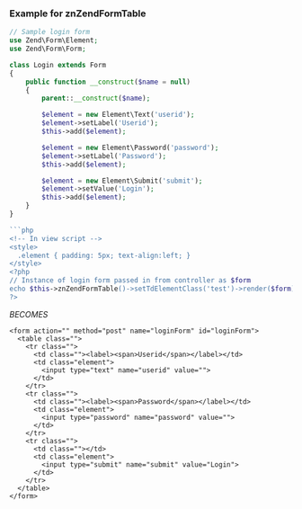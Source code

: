 ### Example for znZendFormTable

```php
// Sample login form
use Zend\Form\Element;
use Zend\Form\Form;

class Login extends Form
{
    public function __construct($name = null)
    {
        parent::__construct($name);

        $element = new Element\Text('userid');
        $element->setLabel('Userid');
        $this->add($element);

        $element = new Element\Password('password');
        $element->setLabel('Password');
        $this->add($element);

        $element = new Element\Submit('submit');
        $element->setValue('Login');
        $this->add($element);
    }
}

```php
<!-- In view script -->
<style>
  .element { padding: 5px; text-align:left; }
</style>
<?php
// Instance of login form passed in from controller as $form
echo $this->znZendFormTable()->setTdElementClass('test')->render($form);
?>
```
_BECOMES_
```
<form action="" method="post" name="loginForm" id="loginForm">
  <table class="">
    <tr class="">
      <td class=""><label><span>Userid</span></label></td>
      <td class="element">
        <input type="text" name="userid" value="">
      </td>
    </tr>
    <tr class="">
      <td class=""><label><span>Password</span></label></td>
      <td class="element">
        <input type="password" name="password" value="">
      </td>
    </tr>
    <tr class="">
      <td class=""></td>
      <td class="element">
        <input type="submit" name="submit" value="Login">
      </td>
    </tr>
  </table>
</form>
```